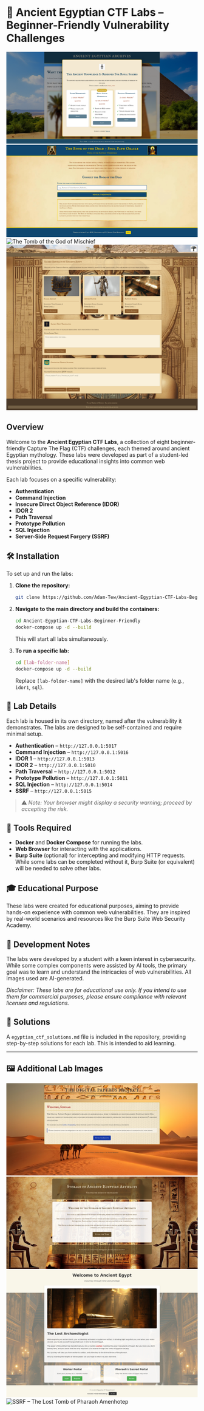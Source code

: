 # 🏺 Ancient Egyptian CTF Labs – Beginner-Friendly Vulnerability Challenges

![Ancient Egyptian Archives](5017.png)
![The Book of the Dead – Soul Path Oracle](5016.png)
![The Tomb of the God of Mischief](5012.png)
![Temple of Khnum](5011.png)

## Overview

Welcome to the **Ancient Egyptian CTF Labs**, a collection of eight beginner-friendly Capture The Flag (CTF) challenges, each themed around ancient Egyptian mythology. These labs were developed as part of a student-led thesis project to provide educational insights into common web vulnerabilities.

Each lab focuses on a specific vulnerability:

- **Authentication**
- **Command Injection**
- **Insecure Direct Object Reference (IDOR)**
- **IDOR 2**
- **Path Traversal**
- **Prototype Pollution**
- **SQL Injection**
- **Server-Side Request Forgery (SSRF)**

## 🛠️ Installation

To set up and run the labs:

1. **Clone the repository:**

   ```bash
   git clone https://github.com/Adam-Tew/Ancient-Egyptian-CTF-Labs-Beginner-Friendly.git
   ```

2. **Navigate to the main directory and build the containers:**

   ```bash
   cd Ancient-Egyptian-CTF-Labs-Beginner-Friendly
   docker-compose up -d --build
   ```

   This will start all labs simultaneously.

3. **To run a specific lab:**

   ```bash
   cd [lab-folder-name]
   docker-compose up -d --build
   ```

   Replace `[lab-folder-name]` with the desired lab's folder name (e.g., `idor1`, `sql`).

## 🧪 Lab Details

Each lab is housed in its own directory, named after the vulnerability it demonstrates. The labs are designed to be self-contained and require minimal setup.

- **Authentication** – `http://127.0.0.1:5017`
- **Command Injection** – `http://127.0.0.1:5016`
- **IDOR 1** – `http://127.0.0.1:5013`
- **IDOR 2** – `http://127.0.0.1:5010`
- **Path Traversal** – `http://127.0.0.1:5012`
- **Prototype Pollution** – `http://127.0.0.1:5011`
- **SQL Injection** – `http://127.0.0.1:5014`
- **SSRF** – `http://127.0.0.1:5015`

> ⚠️ *Note: Your browser might display a security warning; proceed by accepting the risk.*

## 🧰 Tools Required

- **Docker** and **Docker Compose** for running the labs.
- **Web Browser** for interacting with the applications.
- **Burp Suite** (optional) for intercepting and modifying HTTP requests. While some labs can be completed without it, Burp Suite (or equivalent) will be needed to solve other labs.

## 🎓 Educational Purpose

These labs were created for educational purposes, aiming to provide hands-on experience with common web vulnerabilities. They are inspired by real-world scenarios and resources like the Burp Suite Web Security Academy.

## 🤖 Development Notes

The labs were developed by a student with a keen interest in cybersecurity. While some complex components were assisted by AI tools, the primary goal was to learn and understand the intricacies of web vulnerabilities. All images used are AI-generated.

*Disclaimer: These labs are for educational use only. If you intend to use them for commercial purposes, please ensure compliance with relevant licenses and regulations.*

## 📁 Solutions

A `egyptian_ctf_solutions.md` file is included in the repository, providing step-by-step solutions for each lab. This is intended to aid learning.

---

## 🖼️ Additional Lab Images

![IDOR 2 – The Digital Papyrus Project](5010.png)
![IDOR 1 – Storage of Ancient Egyptian Artifacts](5013.png)
![SQL Injection – The Lost Archaeologist](5014.png)
![SSRF – The Lost Tomb of Pharaoh Amenhotep](5015.png)
